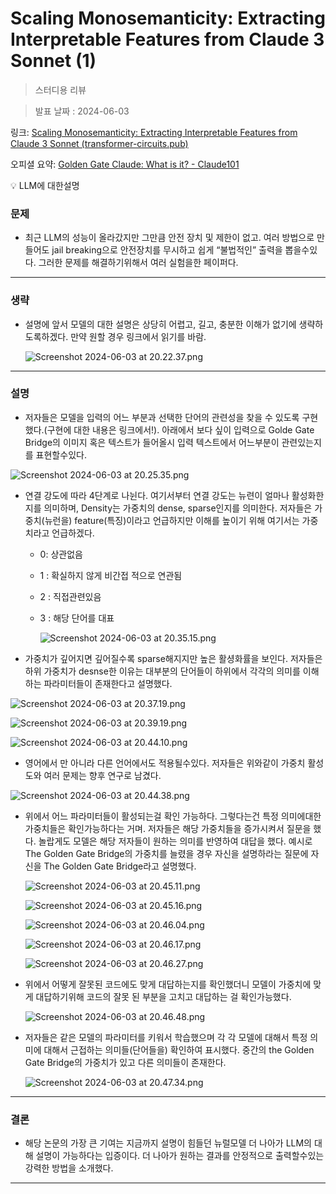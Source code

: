 # Scaling Monosemanticity: Extracting Interpretable Features from Claude 3 Sonnet (1)

> 스터디용 리뷰
> 

> 발표 날짜 : 2024-06-03
> 

링크: [Scaling Monosemanticity: Extracting Interpretable Features from Claude 3 Sonnet (transformer-circuits.pub)](https://transformer-circuits.pub/2024/scaling-monosemanticity/index.html#feature-survey-neighborhoods-immunology)

오피셜 요약: [Golden Gate Claude: What is it? - Claude101](https://claude101.com/golden-gate-claude/)

<aside>
💡 LLM에 대한설명

</aside>

### 문제

- 최근 LLM의 성능이 올라갔지만 그만큼 안전 장치 및 제한이 없고. 여러 방법으로 만들어도 jail breaking으로 안전장치를 무시하고 쉽게 “불법적인” 출력을 뽑을수있다. 그러한 문제를 해결하기위해서 여러 실험을한 페이퍼다.

---

### 생략

- 설명에 앞서 모델의 대한 설명은 상당히 어렵고, 길고, 충분한 이해가 없기에 생략하도록하겠다. 만약 원할 경우 링크에서 읽기를 바람.
    
    ![Screenshot 2024-06-03 at 20.22.37.png](Scaling%20Monosemanticity%20Extracting%20Interpretable%20F%20f74cd2014a6545c8968c5da2593d0654/772b59ac-085a-49eb-b53c-d26872914da6.png)
    

---

### 설명

- 저자들은 모델을 입력의 어느 부분과 선택한 단어의 관련성을 찾을 수 있도록 구현했다.(구현에 대한 내용은 링크에서!). 아래에서 보다 싶이 입력으로 Golde Gate Bridge의 이미지 혹은 텍스트가 들어올시 입력 텍스트에서 어느부분이 관련있는지를 표현할수있다.

![Screenshot 2024-06-03 at 20.25.35.png](Scaling%20Monosemanticity%20Extracting%20Interpretable%20F%20f74cd2014a6545c8968c5da2593d0654/Screenshot_2024-06-03_at_20.25.35.png)

- 연결 강도에 따라 4단계로 나뉜다. 여기서부터 연결 강도는 뉴련이 얼마나 활성화한지를 의미하며, Density는 가중치의 dense, sparse인지를 의미한다. 저자들은 가중치(뉴런을) feature(특징)이라고 언급하지만 이해를 높이기 위해 여기서는 가중치라고 언급하겠다.
    - 0: 상관없음
    - 1 : 확실하지 않게 비간접 적으로 연관됨
    - 2 : 직접관련있음
    - 3 : 해당 단어를 대표
        
        ![Screenshot 2024-06-03 at 20.35.15.png](Scaling%20Monosemanticity%20Extracting%20Interpretable%20F%20f74cd2014a6545c8968c5da2593d0654/Screenshot_2024-06-03_at_20.35.15.png)
        
- 가중치가 깊어지면 깊어질수록 sparse해지지만 높은 활셩화률을 보인다. 저자들은 하위 가중치가 desnse한 이유는 대부분의 단어들이 하위에서 각각의 의미를 이해하는 파라미터들이 존재한다고 설명했다.

![Screenshot 2024-06-03 at 20.37.19.png](Scaling%20Monosemanticity%20Extracting%20Interpretable%20F%20f74cd2014a6545c8968c5da2593d0654/Screenshot_2024-06-03_at_20.37.19.png)

![Screenshot 2024-06-03 at 20.39.19.png](Scaling%20Monosemanticity%20Extracting%20Interpretable%20F%20f74cd2014a6545c8968c5da2593d0654/Screenshot_2024-06-03_at_20.39.19.png)

![Screenshot 2024-06-03 at 20.44.10.png](Scaling%20Monosemanticity%20Extracting%20Interpretable%20F%20f74cd2014a6545c8968c5da2593d0654/Screenshot_2024-06-03_at_20.44.10.png)

- 영어에서 만 아니라 다른 언어에서도 적용될수있다. 저자들은 위와같이 가중치 활성도와 여러 문제는 향후 연구로 남겼다.

![Screenshot 2024-06-03 at 20.44.38.png](Scaling%20Monosemanticity%20Extracting%20Interpretable%20F%20f74cd2014a6545c8968c5da2593d0654/Screenshot_2024-06-03_at_20.44.38.png)

- 위에서 어느 파라미터들이 활성되는걸 확인 가능하다. 그렇다는건 특정 의미에대한 가중치들은 확인가능하다는 거며. 저자들은 해당 가중치들을 증가시켜서 질문을 했다. 놀랍게도 모델은 해당 저자들이 원하는 의미를 반영하여 대답을 했다. 예시로 The Golden Gate Bridge의 가중치를 늘렸을 경우 자신을 설명하라는 질문에 자신을 The Golden Gate Bridge라고 설명했다.
    
    ![Screenshot 2024-06-03 at 20.45.11.png](Scaling%20Monosemanticity%20Extracting%20Interpretable%20F%20f74cd2014a6545c8968c5da2593d0654/Screenshot_2024-06-03_at_20.45.11.png)
    
    ![Screenshot 2024-06-03 at 20.45.16.png](Scaling%20Monosemanticity%20Extracting%20Interpretable%20F%20f74cd2014a6545c8968c5da2593d0654/Screenshot_2024-06-03_at_20.45.16.png)
    
    ![Screenshot 2024-06-03 at 20.46.04.png](Scaling%20Monosemanticity%20Extracting%20Interpretable%20F%20f74cd2014a6545c8968c5da2593d0654/Screenshot_2024-06-03_at_20.46.04.png)
    
    ![Screenshot 2024-06-03 at 20.46.17.png](Scaling%20Monosemanticity%20Extracting%20Interpretable%20F%20f74cd2014a6545c8968c5da2593d0654/Screenshot_2024-06-03_at_20.46.17.png)
    
    ![Screenshot 2024-06-03 at 20.46.27.png](Scaling%20Monosemanticity%20Extracting%20Interpretable%20F%20f74cd2014a6545c8968c5da2593d0654/Screenshot_2024-06-03_at_20.46.27.png)
    
- 위에서 어떻게 잘못된 코드에도 맞게 대답하는지를 확인했더니 모델이 가중치에 맞게 대답하기위해 코드의 잘못 된 부분을 고치고 대답하는 걸 확인가능했다.
    
    ![Screenshot 2024-06-03 at 20.46.48.png](Scaling%20Monosemanticity%20Extracting%20Interpretable%20F%20f74cd2014a6545c8968c5da2593d0654/Screenshot_2024-06-03_at_20.46.48.png)
    
- 저자들은 같은 모델의 파라미터를 키워서 학습했으며 각 각 모델에 대해서 특정 의미에 대해서 근접하는 의미들(단어들을) 확인하여 표시했다. 중간의 the Golden Gate Bridge의 가중치가 있고 다른 의미들이 존재한다.
    
    ![Screenshot 2024-06-03 at 20.47.34.png](Scaling%20Monosemanticity%20Extracting%20Interpretable%20F%20f74cd2014a6545c8968c5da2593d0654/Screenshot_2024-06-03_at_20.47.34.png)
    

---

### 결론

- 해당 논문의 가장 큰 기여는 지금까지 설명이 힘들던 뉴럴모델 더 나아가 LLM의 대해 설명이 가능하다는 입증이다. 더 나아가 원하는 결과를 안정적으로 출력할수있는 강력한 방법을 소개했다.

---